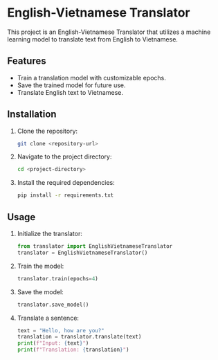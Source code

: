 # English-Vietnamese Translator

This project is an English-Vietnamese Translator that utilizes a machine learning model to translate text from English to Vietnamese.

## Features

- Train a translation model with customizable epochs.
- Save the trained model for future use.
- Translate English text to Vietnamese.

## Installation

1. Clone the repository:
   ```bash
   git clone <repository-url>
   ```
2. Navigate to the project directory:
   ```bash
   cd <project-directory>
   ```
3. Install the required dependencies:
   ```bash
   pip install -r requirements.txt
   ```

## Usage

1. Initialize the translator:
   ```python
   from translator import EnglishVietnameseTranslator
   translator = EnglishVietnameseTranslator()
   ```

2. Train the model:
   ```python
   translator.train(epochs=4)
   ```

3. Save the model:
   ```python
   translator.save_model()
   ```

4. Translate a sentence:
   ```python
   text = "Hello, how are you?"
   translation = translator.translate(text)
   print(f"Input: {text}")
   print(f"Translation: {translation}")
   ```
